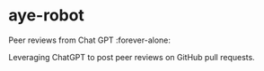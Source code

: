 # aye-robot

Peer reviews from Chat GPT :forever-alone:

Leveraging ChatGPT to post peer reviews on GitHub pull requests.
